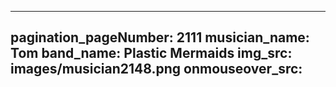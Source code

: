 ------
pagination_pageNumber: 2111
musician_name: Tom
band_name: Plastic Mermaids
img_src: images/musician2148.png
onmouseover_src: 
------